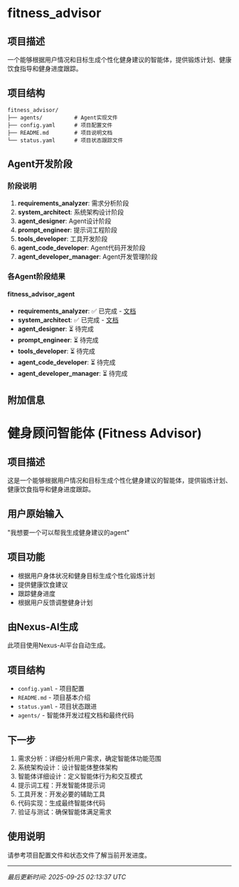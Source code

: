 # fitness_advisor

## 项目描述
一个能够根据用户情况和目标生成个性化健身建议的智能体，提供锻炼计划、健康饮食指导和健身进度跟踪。

## 项目结构
```
fitness_advisor/
├── agents/          # Agent实现文件
├── config.yaml      # 项目配置文件
├── README.md        # 项目说明文档
└── status.yaml      # 项目状态跟踪文件
```

## Agent开发阶段

### 阶段说明
1. **requirements_analyzer**: 需求分析阶段
2. **system_architect**: 系统架构设计阶段
3. **agent_designer**: Agent设计阶段
4. **prompt_engineer**: 提示词工程阶段
5. **tools_developer**: 工具开发阶段
6. **agent_code_developer**: Agent代码开发阶段
7. **agent_developer_manager**: Agent开发管理阶段

### 各Agent阶段结果

#### fitness_advisor_agent
- **requirements_analyzer**: ✅ 已完成 - [文档](projects/fitness_advisor/agents/fitness_advisor_agent/requirements_analyzer.json)
- **system_architect**: ✅ 已完成 - [文档](projects/fitness_advisor/agents/fitness_advisor_agent/system_architect.json)
- **agent_designer**: ⏳ 待完成
- **prompt_engineer**: ⏳ 待完成
- **tools_developer**: ⏳ 待完成
- **agent_code_developer**: ⏳ 待完成
- **agent_developer_manager**: ⏳ 待完成

## 附加信息
# 健身顾问智能体 (Fitness Advisor)

## 项目描述
这是一个能够根据用户情况和目标生成个性化健身建议的智能体，提供锻炼计划、健康饮食指导和健身进度跟踪。

## 用户原始输入
"我想要一个可以帮我生成健身建议的agent"

## 项目功能
- 根据用户身体状况和健身目标生成个性化锻炼计划
- 提供健康饮食建议
- 跟踪健身进度
- 根据用户反馈调整健身计划

## 由Nexus-AI生成
此项目使用Nexus-AI平台自动生成。

## 项目结构
- `config.yaml` - 项目配置
- `README.md` - 项目基本介绍
- `status.yaml` - 项目状态跟进
- `agents/` - 智能体开发过程文档和最终代码

## 下一步
1. 需求分析：详细分析用户需求，确定智能体功能范围
2. 系统架构设计：设计智能体整体架构
3. 智能体详细设计：定义智能体行为和交互模式
4. 提示词工程：开发智能体提示词
5. 工具开发：开发必要的辅助工具
6. 代码实现：生成最终智能体代码
7. 验证与测试：确保智能体满足需求

## 使用说明
请参考项目配置文件和状态文件了解当前开发进度。

---
*最后更新时间: 2025-09-25 02:13:37 UTC*
